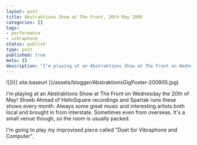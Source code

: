 ```yaml
---
layout: post
title: Abstraktions Show at The Front, 20th May 2009
categories: []
tags:
- performance
- vibraphone
status: publish
type: post
published: true
meta: {}
description: "I'm playing at an Abstraktions Show at The Front on Wednesday the 20th of May! Shoeb Ahmad of HelloSquare recordings and Spartak runs these shows every"
---
```


![]({{ site.baseurl }}/assets/blogger/AbstraktionsGigPoster-200905.jpg)

I'm playing at an Abstraktions Show at The Front on Wednesday the 20th of May! Shoeb Ahmad of HelloSquare recordings and Spartak runs these shows every month. Always some great music and interesting artists both local and brought in from interstate. Sometimes even from overseas. It's a small venue though, so the room is usually packed.

I'm going to play my improvised piece called "Duet for Vibraphone and Computer".
